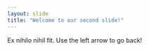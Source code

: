 ```yaml
---
layout: slide
title: "Welcome to our second slide!"
---
```

Ex nihilo nihil fit.
Use the left arrow to go back!
